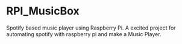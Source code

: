 # RPI_MusicBox

Spotify based music player using Raspberry Pi. A excited project for automating spotify with raspberry pi and make a Music Player.
